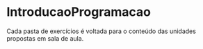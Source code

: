 # IntroducaoProgramacao
Cada pasta de exercícios é voltada para o conteúdo das unidades propostas em sala de aula.
